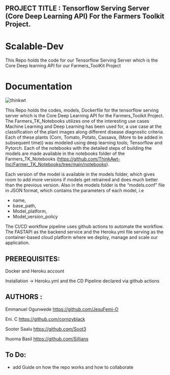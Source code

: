﻿## PROJECT TITLE : Tensorflow Serving Server (Core Deep Learning API) For the Farmers Toolkit Project.
 
# Scalable-Dev

This Repo holds the code for our Tensorflow Serving Server which is the Core Deep learning API for our Farmers_ToolKit Project

# Documentation

 ![thinkwt](https://user-images.githubusercontent.com/25388109/132993142-63297874-894f-4026-a684-b80c3e62cf85.png)

This Repo holds the codes, models, Dockerfile for the tensorflow serving server which is the Core Deep Learning API for the Farmers_Toolkit Project. The Farmers_TK_Notebooks utilizes one of the interesting use cases Machine Learning and Deep Learning has been used for, a use case at the classification of the plant images along different disease diagnostic criteria. Each of these plants (Corn, Tomato, Potato, Cassava, (More to be added in subsequent time)) was modeled using deep learning tools; Tensorflow and Pytorch. Each of the notebooks with the detailed steps of building the models are made available in the notebooks folder of the Farmers_TK_Notebooks (https://github.com/ThinkAwt-Inc/Farmer_TK_Notebooks/tree/main/notebooks).

Each version of the model is available in the models folder, which gives room to add more versions if models get retrained and does much better than the previous version. Also in the models folder is the “models.conf” file in JSON format, which contains the parameters of each model, i.e 
- name, 
- base_path, 
- Model_platform,
- Model_version_policy

The CI/CD workflow pipeline uses github actions to automate the workflow. The FASTAPI as the backend service and the Heroku.yml file serving as the container-based cloud platform 
where we deploy, manage and scale our application. 


## PREREQUISITES:

Docker and Heroku account

Installation -> Heroku.yml and the CD Pipeline declared via github actions


## AUTHORS :
Emmanuel Ogunwede https://github.com/JesuFemi-O 

Eni. C https://github.com/cornzyblack 

Sooter Saalu  https://github.com/Soot3

Ihuoma Basil https://github.com/Sillians


## To Do:

- add Guide on how the repo works and how to collaborate
